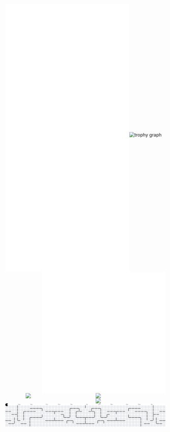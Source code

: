 [<img align="left" width="390" src="https://github.com/ciconha/ciconha/blob/main/github-metrics.svg">](#)

[<img align="right" width="390" src="https://github.com/ciconha/ciconha/blob/main/discussions.svg">](#)
<br><br><br><br><br><br><br>
<br><br><br><br><br><br><br>
<br><br><br><br>
<img src="https://skillicons.dev/icons?i=spring,nodejs,next,react,express" align="right" width="220"/><br>

<img src="https://skillicons.dev/icons?i=python,java,javascript,typescript,flutter" align="right" width="220"/><br>

<img src="https://skillicons.dev/icons?i=docker,bash,firebase,mongodb,linux" align="right" width="220"/>
<br><br>
<img src="https://github-profile-trophy.vercel.app?username=Ciconha&theme=dracula&column=-1&row=1&margin-w=8&margin-h=8&no-bg=false&no-frame=false&order=4" height="150" alt="trophy graph"  />







###
<picture>
  <source media="(prefers-color-scheme: dark)" srcset="https://raw.githubusercontent.com/Ciconha/Ciconha/output/pacman-contribution-graph-dark.svg">
  <source media="(prefers-color-scheme: light)" srcset="https://raw.githubusercontent.com/Ciconha/Ciconha/output/pacman-contribution-graph.svg">
  <img alt="pacman contribution graph" src="https://raw.githubusercontent.com/Ciconha/Ciconha/output/pacman-contribution-graph.svg">
</picture>

###







